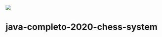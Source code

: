 <img src="https://img.shields.io/static/v1?label=Java&message=11&color=yellow">

# java-completo-2020-chess-system
